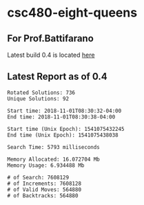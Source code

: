 # csc480-eight-queens

## For Prof.Battifarano
Latest build 0.4 is located [here](https://github.com/nklnkl/csc480-eight-queens/releases/tag/0.4)

## Latest Report as of 0.4
```
Rotated Solutions: 736
Unique Solutions: 92

Start time: 2018-11-01T08:30:32-04:00
End time: 2018-11-01T08:30:38-04:00

Start time (Unix Epoch): 1541075432245
End time (Unix Epoch): 1541075438038

Search Time: 5793 milliseconds

Memory Allocated: 16.072704 Mb
Memory Usage: 6.934488 Mb

# of Search: 7608129
# of Increments: 7608128
# of Valid Moves: 564880
# of Backtracks: 564880
```
